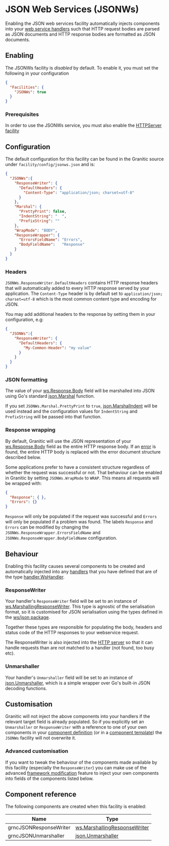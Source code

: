 # JSON Web Services (JSONWs)

Enabling the JSON web services facility automatically injects components into your [web service handlers](ws-handlers.md)
such that HTTP request bodies are parsed as JSON documents and HTTP response bodies are formatted as JSON documents.

## Enabling

The JSONWs facility is _disabled_ by default. To enable it, you must set the following in your configuration

```json
{
  "Facilities": {
    "JSONWs": true
  }
}
```

### Prerequisites

In order to use the JSONWs service, you must also enable the [HTTPServer facility](fac-http-server.md)

## Configuration

The default configuration for this facility can be found in the Granitic source under `facility/config/jsonws.json`
and is:

```json
{
  "JSONWs":{
    "ResponseWriter": {
      "DefaultHeaders": {
        "Content-Type": "application/json; charset=utf-8"
      }
    },
    "Marshal": {
      "PrettyPrint": false,
      "IndentString": "  ",
      "PrefixString": ""
    },
    "WrapMode": "BODY",
    "ResponseWrapper": {
      "ErrorsFieldName": "Errors",
      "BodyFieldName":   "Response"
    }
  }
}
```

### Headers

`JSONWs.ResponseWriter.DefaultHeaders` contains HTTP response headers that will automatically added to every HTTP
response served by your application. The `Content-Type` header is by default set to  `application/json; charset=utf-8`
which is the most common content type and encoding for JSON.

You may add additional headers to the response by setting them in your configuration, e.g:

```json
{
  "JSONWs":{
    "ResponseWriter": {
      "DefaultHeaders": {
        "My-Common-Header": "my value"
      }
    }
  }
}
```

### JSON formatting

The value of your [ws.Response.Body](https://godoc.org/github.com/graniticio/granitic/ws#Response) field will be marshalled
into JSON using Go's standard [json.Marshal](https://golang.org/pkg/encoding/json/#Marshal) function.

If you set `JSONWs.Marshal.PrettyPrint` to `true`, [json.MarshalIndent](https://golang.org/pkg/encoding/json/#MarshalIndent)
will be used instead and the configuration values for `IndentString` and `PrefixString` will be passed into
that function.

### Response wrapping

By default, Granitic will use the JSON representation of your [ws.Response.Body](https://godoc.org/github.com/graniticio/granitic/ws#Response)
field as the entire HTTP response body. If an [error](ws-error.md) is found, the entire HTTP body is replaced with
the error document structure described below.

Some applications prefer to have a consistent structure regardless of whether the request was successful or not.
That behaviour can be enabled in Granitic by setting `JSONWs.WrapMode` to `WRAP`. This means all requests will be
wrapped with:

```json
{
  "Response": { },
  "Errors": {}
}
```

`Response` will only be populated if the request was successful and `Errors` will only be populated if a problem was
found. The labels `Response` and `Errors` can be modified by changing the `JSONWs.ResponseWrapper.ErrorsFieldName` and
`JSONWs.ResponseWrapper.BodyFieldName` configuration.

## Behaviour

Enabling this facility causes several components to be created and automatically injected into any [handlers](ws-handlers.md)
that you have defined that are of the type [handler.WsHandler](https://godoc.org/github.com/graniticio/granitic/ws/handler#WsHandler).

### ResponseWriter

Your handler's `ResponseWriter` field will be set to an instance of [ws.MarshallingResponseWriter](https://godoc.org/github.com/graniticio/granitic/ws#MarshallingResponseWriter).
This type is agnostic of the serialisation format, so it is customised for JSON serialisation using the
types defined in the [ws/json package](https://godoc.org/github.com/graniticio/granitic/ws/json).

Together these types are responsible for populating the body, headers and status code of the HTTP responses
to your webservice request.

The ResponseWriter is also injected into the [HTTP server](fac-http-server.md) so that it can handle requests
than are not matched to a handler (not found, too busy etc).

### Unmarshaller

Your handler's `Unmarshaller` field will be set to an instance of [json.Unmarshaller](https://godoc.org/github.com/graniticio/granitic/ws/json#Unmarshaller),
which is a simple wrapper over Go's built-in JSON decoding functions.

## Customisation

Granitic will not inject the above components into your handlers if the relevant target field is already populated. 
So if you explicitly set an `Unmarshaller` or `ResponseWriter` with a reference to one of your own components in 
your [component definition](ioc-definition-files.md)  (or in a [component template](ioc-templates.md)) the `JSONWs`
facility will not overwrite it. 

### Advanced customisation

If you want to tweak the behaviour of the components made available by this facility (especially the `ResponseWriter`)
you can make use of the advanced [framework modification](ioc-definition-files.md) feature to inject your own components
into fields of the components listed below.

## Component reference

The following components are created when this facility is enabled:

| Name | Type |
| ---- | ---- |
| grncJSONResponseWriter | [ws.MarshallingResponseWriter](https://godoc.org/github.com/graniticio/granitic/ws#MarshallingResponseWriter) |
| grncJSONUnmarshaller | [json.Unmarshaller](https://godoc.org/github.com/graniticio/granitic/ws/json#Unmarshaller) |